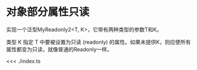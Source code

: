 # 对象部分属性只读

实现一个泛型MyReadonly2<T, K>，它带有两种类型的参数T和K。

类型 K 指定 T 中要被设置为只读 (readonly) 的属性。如果未提供K，则应使所有属性都变为只读，就像普通的Readonly<T>一样。

<<< ./index.ts

